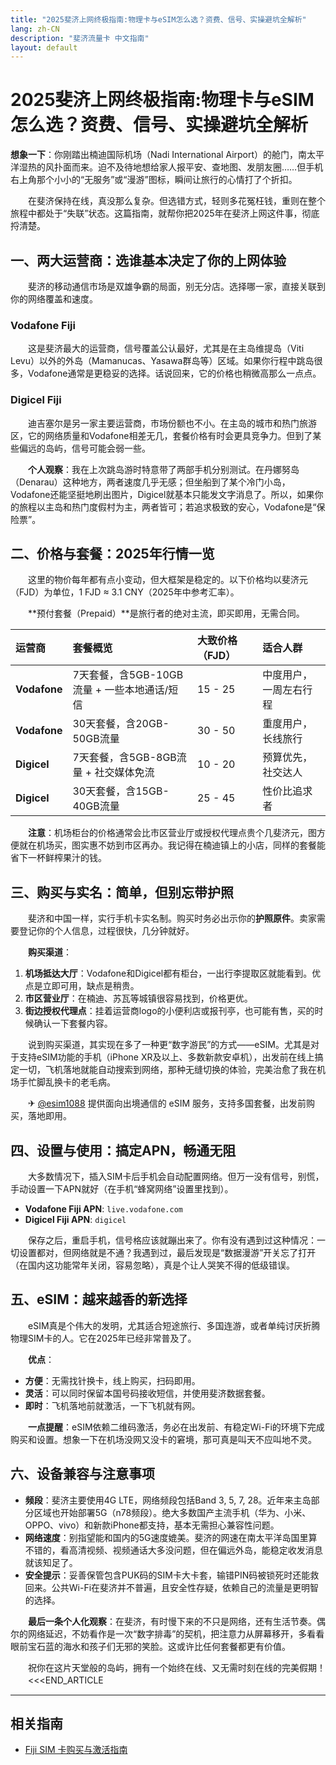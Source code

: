 ```yaml
---
title: "2025斐济上网终极指南:物理卡与eSIM怎么选？资费、信号、实操避坑全解析"
lang: zh-CN
description: "斐济流量卡 中文指南"
layout: default
---
```

# 2025斐济上网终极指南:物理卡与eSIM怎么选？资费、信号、实操避坑全解析

**想象一下**：你刚踏出楠迪国际机场（Nadi International Airport）的舱门，南太平洋湿热的风扑面而来。迫不及待地想给家人报平安、查地图、发朋友圈……但手机右上角那个小小的“无服务”或“漫游”图标，瞬间让旅行的心情打了个折扣。

　　在斐济保持在线，真没那么复杂。但选错方式，轻则多花冤枉钱，重则在整个旅程中都处于“失联”状态。这篇指南，就帮你把2025年在斐济上网这件事，彻底捋清楚。

## 一、两大运营商：选谁基本决定了你的上网体验

　　斐济的移动通信市场是双雄争霸的局面，别无分店。选择哪一家，直接关联到你的网络覆盖和速度。

### Vodafone Fiji

　　这是斐济最大的运营商，信号覆盖公认最好，尤其是在主岛维提岛（Viti Levu）以外的外岛（Mamanucas、Yasawa群岛等）区域。如果你行程中跳岛很多，Vodafone通常是更稳妥的选择。话说回来，它的价格也稍微高那么一点点。

### Digicel Fiji

　　迪吉塞尔是另一家主要运营商，市场份额也不小。在主岛的城市和热门旅游区，它的网络质量和Vodafone相差无几，套餐价格有时会更具竞争力。但到了某些偏远的岛屿，信号可能会弱一些。

　　**个人观察**：我在上次跳岛游时特意带了两部手机分别测试。在丹娜努岛（Denarau）这种地方，两者速度几乎无感；但坐船到了某个冷门小岛，Vodafone还能坚挺地刷出图片，Digicel就基本只能发文字消息了。所以，如果你的旅程以主岛和热门度假村为主，两者皆可；若追求极致的安心，Vodafone是“保险票”。

## 二、价格与套餐：2025年行情一览

　　这里的物价每年都有点小变动，但大框架是稳定的。以下价格均以斐济元（FJD）为单位，1 FJD ≈ 3.1 CNY（2025年中参考汇率）。

　　**预付套餐（Prepaid）**是旅行者的绝对主流，即买即用，无需合同。

| 运营商 | 套餐概览 | 大致价格（FJD） | 适合人群 |
| :--- | :--- | :--- | :--- |
| **Vodafone** | 7天套餐，含5GB-10GB流量 + 一些本地通话/短信 | 15 - 25 | 中度用户，一周左右行程 |
| **Vodafone** | 30天套餐，含20GB-50GB流量 | 30 - 50 | 重度用户，长线旅行 |
| **Digicel** | 7天套餐，含5GB-8GB流量 + 社交媒体免流 | 10 - 20 | 预算优先，社交达人 |
| **Digicel** | 30天套餐，含15GB-40GB流量 | 25 - 45 | 性价比追求者 |

　　**注意**：机场柜台的价格通常会比市区营业厅或授权代理点贵个几斐济元，图方便就在机场买，图实惠不妨到市区再办。我记得在楠迪镇上的小店，同样的套餐能省下一杯鲜榨果汁的钱。

## 三、购买与实名：简单，但别忘带护照

　　斐济和中国一样，实行手机卡实名制。购买时务必出示你的**护照原件**。卖家需要登记你的个人信息，过程很快，几分钟就好。

　　**购买渠道**：
1.  **机场抵达大厅**：Vodafone和Digicel都有柜台，一出行李提取区就能看到。优点是立即可用，缺点是稍贵。
2.  **市区营业厅**：在楠迪、苏瓦等城镇很容易找到，价格更优。
3.  **街边授权代理点**：挂着运营商logo的小便利店或报刊亭，也可能有售，买的时候确认一下套餐内容。

　　说到购买渠道，其实现在多了一种更“数字游民”的方式——eSIM。尤其是对于支持eSIM功能的手机（iPhone XR及以上、多数新款安卓机），出发前在线上搞定一切，飞机落地就能自动搜索到网络，那种无缝切换的体验，完美治愈了我在机场手忙脚乱换卡的老毛病。

　　✈ [@esim1088](https://t.me/s/esim1088) 提供面向出境通信的 eSIM 服务，支持多国套餐，出发前购买，落地即用。

## 四、设置与使用：搞定APN，畅通无阻

　　大多数情况下，插入SIM卡后手机会自动配置网络。但万一没有信号，别慌，手动设置一下APN就好（在手机“蜂窝网络”设置里找到）。

-   **Vodafone Fiji APN**: `live.vodafone.com`
-   **Digicel Fiji APN**: `digicel`

　　保存之后，重启手机，信号格应该就蹦出来了。你有没有遇到过这种情况：一切设置都对，但网络就是不通？我遇到过，最后发现是“数据漫游”开关忘了打开（在国内这功能常年关闭，容易忽略），真是个让人哭笑不得的低级错误。

## 五、eSIM：越来越香的新选择

　　eSIM真是个伟大的发明，尤其适合短途旅行、多国连游，或者单纯讨厌折腾物理SIM卡的人。它在2025年已经非常普及了。

　　**优点**：
-   **方便**：无需找针换卡，线上购买，扫码即用。
-   **灵活**：可以同时保留本国号码接收短信，并使用斐济数据套餐。
-   **即时**：飞机落地前就激活，一下飞机就有网。

　　**一点提醒**：eSIM依赖二维码激活，务必在出发前、有稳定Wi-Fi的环境下完成购买和设置。想象一下在机场没网又没卡的窘境，那可真是叫天不应叫地不灵。

## 六、设备兼容与注意事项

-   **频段**：斐济主要使用4G LTE，网络频段包括Band 3, 5, 7, 28。近年来主岛部分区域也开始部署5G（n78频段）。绝大多数国产主流手机（华为、小米、OPPO、vivo）和新款iPhone都支持，基本无需担心兼容性问题。
-   **网络速度**：别指望能和国内的5G速度媲美。斐济的网速在南太平洋岛国里算不错的，看高清视频、视频通话大多没问题，但在偏远外岛，能稳定收发消息就该知足了。
-   **安全提示**：妥善保管包含PUK码的SIM卡大卡套，输错PIN码被锁死时还能救回来。公共Wi-Fi在斐济并不普遍，且安全性存疑，依赖自己的流量是更明智的选择。

　　**最后一条个人化观察**：在斐济，有时慢下来的不只是网络，还有生活节奏。偶尔的网络延迟，不妨看作是一次“数字排毒”的契机，把注意力从屏幕移开，多看看眼前宝石蓝的海水和孩子们无邪的笑脸。这或许比任何套餐都更有价值。

　　祝你在这片天堂般的岛屿，拥有一个始终在线、又无需时刻在线的完美假期！
　　<<<END_ARTICLE

<!-- crosslink -->
---

## 相关指南

- [Fiji SIM 卡购买与激活指南](https://faciylike.github.io/fiji-sim-guides)
